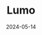 ---  
layout: startup_page  
title: "Lumo"  
id: "lumo.ag"  
permalink: "/lumolumo.ag05142024/"  
website: "https://lumo.ag/"  
funding_round: ""  
funding_amount: "$7M"  
investors: "Active Impact Investments, Fall Line Capital"  
about: "Lumo is a smart irrigation company that uses patented smart-valve technology to help growers save time, money, and water. Their Lumo One smart valve precisely controls and measures water application to crops, reducing labor costs and excess water usage. The company focuses on providing world-class support to its customers both online and in the field."  
markets: "Agriculture, Irrigation Technology, AgTech, Farming, Hardware, Internet of Things, Software"  
hq: "Santa Rosa, California, United States"  
founded_year: "2021"  
linkedin: "https://www.linkedin.com/company/lumo-systems"  
twitter: "https://twitter.com/LumoSystems"  
instagram: ""  
facebook: "https://www.facebook.com/LumoIrrigation"  
crunchbase: "https://www.crunchbase.com/organization/lumo-systems"  
pitchbook: "https://pitchbook.com/profiles/company/501789-16"  

date_display: "14-May-2024"  
date: "2024-05-14"

# SEO Optimization  
meta_title: "Lumo -  Funding ($7M)"  
meta_description: "Lumo, Lumo is a smart irrigation company that uses patented smart-valve technology to help growers save time, money, and water. Their Lumo One smart valve p..."  
meta_keywords: "Lumo, Agriculture, Irrigation Technology, AgTech, Farming, Hardware, Internet of Things, Software,  funding"  
canonical_url: "https://startup.projectstartups.com/lumolumo.ag05142024/"  
---